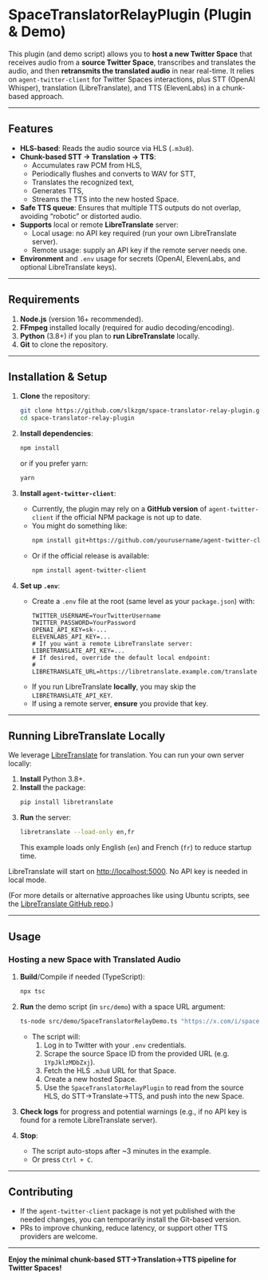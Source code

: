 # SpaceTranslatorRelayPlugin (Plugin & Demo)

This plugin (and demo script) allows you to **host a new Twitter Space** that receives audio from a **source Twitter Space**, transcribes and translates the audio, and then **retransmits the translated audio** in near real-time. It relies on `agent-twitter-client` for Twitter Spaces interactions, plus STT (OpenAI Whisper), translation (LibreTranslate), and TTS (ElevenLabs) in a chunk-based approach.

---

## Features

- **HLS-based**: Reads the audio source via HLS (`.m3u8`).
- **Chunk-based STT -> Translation -> TTS**:
  - Accumulates raw PCM from HLS,
  - Periodically flushes and converts to WAV for STT,
  - Translates the recognized text,
  - Generates TTS,
  - Streams the TTS into the new hosted Space.
- **Safe TTS queue**: Ensures that multiple TTS outputs do not overlap, avoiding “robotic” or distorted audio.
- **Supports** local or remote **LibreTranslate** server:
  - Local usage: no API key required (run your own LibreTranslate server).
  - Remote usage: supply an API key if the remote server needs one.
- **Environment** and `.env` usage for secrets (OpenAI, ElevenLabs, and optional LibreTranslate keys).

---

## Requirements

1. **Node.js** (version 16+ recommended).
2. **FFmpeg** installed locally (required for audio decoding/encoding).
3. **Python** (3.8+) if you plan to **run LibreTranslate** locally.
4. **Git** to clone the repository.

---

## Installation & Setup

1. **Clone** the repository:
   ```bash
   git clone https://github.com/slkzgm/space-translator-relay-plugin.git
   cd space-translator-relay-plugin 
   ```

2. **Install dependencies**:
   ```bash
   npm install
   ```
   or if you prefer yarn:
   ```bash
   yarn
   ```

3. **Install `agent-twitter-client`**:
    - Currently, the plugin may rely on a **GitHub version** of `agent-twitter-client` if the official NPM package is not up to date.
    - You might do something like:
      ```bash
      npm install git+https://github.com/yourusername/agent-twitter-client.git
      ```
    - Or if the official release is available:
      ```bash
      npm install agent-twitter-client
      ```

4. **Set up `.env`**:
    - Create a `.env` file at the root (same level as your `package.json`) with:
      ```dotenv
      TWITTER_USERNAME=YourTwitterUsername
      TWITTER_PASSWORD=YourPassword
      OPENAI_API_KEY=sk-...
      ELEVENLABS_API_KEY=...
      # If you want a remote LibreTranslate server:
      LIBRETRANSLATE_API_KEY=...
      # If desired, override the default local endpoint:
      # LIBRETRANSLATE_URL=https://libretranslate.example.com/translate
      ```
    - If you run LibreTranslate **locally**, you may skip the `LIBRETRANSLATE_API_KEY`.
    - If using a remote server, **ensure** you provide that key.

---

## Running LibreTranslate Locally

We leverage [LibreTranslate](https://github.com/LibreTranslate/LibreTranslate) for translation. You can run your own server locally:

1. **Install** Python 3.8+.
2. **Install** the package:
   ```bash
   pip install libretranslate
   ```
3. **Run** the server:
   ```bash
   libretranslate --load-only en,fr
   ```
   This example loads only English (`en`) and French (`fr`) to reduce startup time.

LibreTranslate will start on [http://localhost:5000](http://localhost:5000). No API key is needed in local mode.

(For more details or alternative approaches like using Ubuntu scripts, see the [LibreTranslate GitHub repo](https://github.com/LibreTranslate/LibreTranslate).)

---

## Usage

### Hosting a new Space with Translated Audio

1. **Build**/Compile if needed (TypeScript):
   ```bash
   npx tsc
   ```
2. **Run** the demo script (in `src/demo`) with a space URL argument:
   ```bash
   ts-node src/demo/SpaceTranslatorRelayDemo.ts "https://x.com/i/spaces/1YpJklzMDbZxj"
   ```
    - The script will:
        1. Log in to Twitter with your `.env` credentials.
        2. Scrape the source Space ID from the provided URL (e.g. `1YpJklzMDbZxj`).
        3. Fetch the HLS `.m3u8` URL for that Space.
        4. Create a new hosted Space.
        5. Use the `SpaceTranslatorRelayPlugin` to read from the source HLS, do STT->Translate->TTS, and push into the new Space.

3. **Check logs** for progress and potential warnings (e.g., if no API key is found for a remote LibreTranslate server).

4. **Stop**:
    - The script auto-stops after ~3 minutes in the example.
    - Or press `Ctrl + C`.

---

## Contributing

- If the `agent-twitter-client` package is not yet published with the needed changes, you can temporarily install the Git-based version.
- PRs to improve chunking, reduce latency, or support other TTS providers are welcome.

---

**Enjoy the minimal chunk-based STT->Translation->TTS pipeline for Twitter Spaces!**